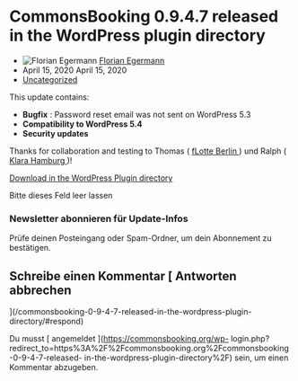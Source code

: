 #  CommonsBooking 0.9.4.7 released in the WordPress plugin directory

  * ![Florian Egermann](https://secure.gravatar.com/avatar/5567fe82f6b8826cc61f2bbde2bc9f2b?s=20&d=mm&r=g) [ Florian Egermann ](https://commonsbooking.org/author/florian/ "Beiträge von Florian Egermann")
  * April 15, 2020  April 15, 2020 
  * [ Uncategorized ](https://commonsbooking.org/category/uncategorized/)

This update contains:

  * **Bugfix** : Password reset email was not sent on WordPress 5.3 
  * **Compatibility to WordPress 5.4**
  * **Security updates**

Thanks for collaboration and testing to Thomas ( [ fLotte Berlin
](https://flotte-berlin.de) ) und Ralph ( [ Klara Hamburg
](https://klara.bike) )!

[ Download in the WordPress Plugin directory
](https://de.wordpress.org/plugins/commons-booking/)

Bitte dieses Feld leer lassen

###  Newsletter abonnieren für Update-Infos

Prüfe deinen Posteingang oder Spam-Ordner, um dein Abonnement zu bestätigen.

##  Schreibe einen Kommentar  [ Antworten abbrechen
](/commonsbooking-0-9-4-7-released-in-the-wordpress-plugin-directory/#respond)

Du musst [ angemeldet ](https://commonsbooking.org/wp-
login.php?redirect_to=https%3A%2F%2Fcommonsbooking.org%2Fcommonsbooking-0-9-4-7-released-
in-the-wordpress-plugin-directory%2F) sein, um einen Kommentar abzugeben.

